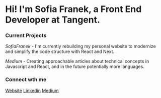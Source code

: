 # Hi! I'm Sofia Franek, a Front End Developer at Tangent.

### Current Projects
*SofiaFranek* - I'm currently rebuilding my personal website to modernize and simplify the code structure with React and Next.

*Medium* - Creating approachable articles about technical concepts in Javascript and React, and in the future potentially more languages.

### Connect wth me
[Website](https://www.sofiafranek.com/)
[Linkedin](https://www.linkedin.com/in/sofia-franek/)
[Medium](https://medium.com/@sofiafranek_)
